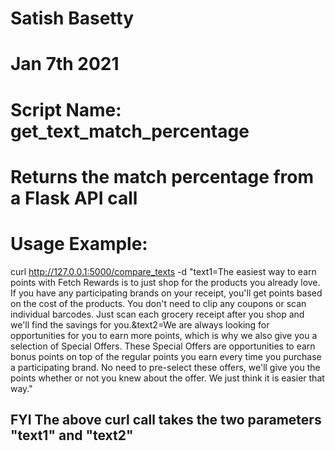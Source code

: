 # Satish Basetty
# Jan 7th 2021
# Script Name: get_text_match_percentage
# Returns the match percentage from a Flask API call 
# Usage Example: 
curl  http://127.0.0.1:5000/compare_texts -d "text1=The easiest way to earn points with Fetch Rewards is to just shop for the products you already love. If you have any participating brands on your receipt, you'll get points based on the cost of the products. You don't need to clip any coupons or scan individual barcodes. Just scan each grocery receipt after you shop and we'll find the savings for you.&text2=We are always looking for opportunities for you to earn more points, which is why we also give you a selection of Special Offers. These Special Offers are opportunities to earn bonus points on top of the regular points you earn every time you purchase a participating brand. No need to pre-select these offers, we'll give you the points whether or not you knew about the offer. We just think it is easier that way."


## FYI The above curl call takes the two parameters "text1" and "text2" 
